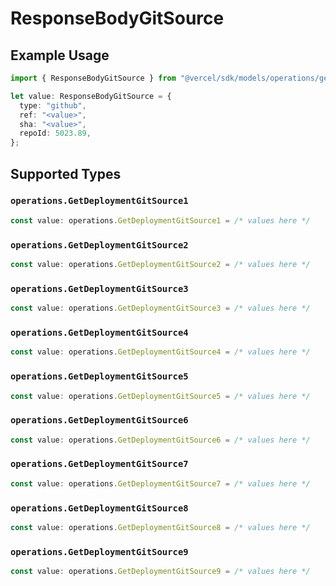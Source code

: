 # ResponseBodyGitSource

## Example Usage

```typescript
import { ResponseBodyGitSource } from "@vercel/sdk/models/operations/getdeployment.js";

let value: ResponseBodyGitSource = {
  type: "github",
  ref: "<value>",
  sha: "<value>",
  repoId: 5023.89,
};
```

## Supported Types

### `operations.GetDeploymentGitSource1`

```typescript
const value: operations.GetDeploymentGitSource1 = /* values here */
```

### `operations.GetDeploymentGitSource2`

```typescript
const value: operations.GetDeploymentGitSource2 = /* values here */
```

### `operations.GetDeploymentGitSource3`

```typescript
const value: operations.GetDeploymentGitSource3 = /* values here */
```

### `operations.GetDeploymentGitSource4`

```typescript
const value: operations.GetDeploymentGitSource4 = /* values here */
```

### `operations.GetDeploymentGitSource5`

```typescript
const value: operations.GetDeploymentGitSource5 = /* values here */
```

### `operations.GetDeploymentGitSource6`

```typescript
const value: operations.GetDeploymentGitSource6 = /* values here */
```

### `operations.GetDeploymentGitSource7`

```typescript
const value: operations.GetDeploymentGitSource7 = /* values here */
```

### `operations.GetDeploymentGitSource8`

```typescript
const value: operations.GetDeploymentGitSource8 = /* values here */
```

### `operations.GetDeploymentGitSource9`

```typescript
const value: operations.GetDeploymentGitSource9 = /* values here */
```

